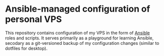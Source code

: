 # Ansible-managed configuration of personal VPS

This repository contains configuration of my VPS in the form of [Ansible](https://www.ansible.com/) roles and scripts.
It serves primarily as a playground for learning Ansible, secodary as a git-versioned backup of my configuration changes (similar to dotfiles for desktop).
